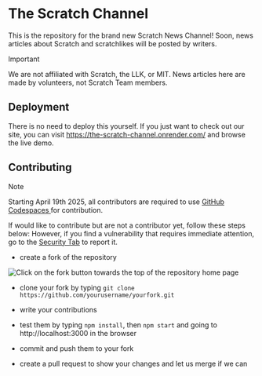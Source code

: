 # The Scratch Channel

This is the repository for the brand new Scratch News Channel! Soon, news articles about Scratch and scratchlikes will be posted by writers.


> [!IMPORTANT]
> We are not affiliated with Scratch, the LLK, or MIT. News articles here are made by volunteers, not Scratch Team members.

## Deployment

There is no need to deploy this yourself. If you just want to check out our site, you can visit <https://the-scratch-channel.onrender.com/> and browse the live demo.

## Contributing

> [!NOTE]
> Starting April 19th 2025, all contributors are required to use [GitHub Codespaces
](https://ominous-enigma-x46r4q6g7qqh6prw.github.dev/) for contribution.

If would like to contribute but are not a contributor yet, follow these steps below:
However, if you find a vulnerability that requires immediate attention, go to the [Security Tab](https://github.com/The-Scratch-Channel/the-scratch-channel.github.io/security) to report it.
- create a fork of the repository

![Click on the fork button towards the top of the repository home page](https://u.cubeupload.com/SmartCat3/Screenshot2025041818.png)

- clone your fork by typing `git clone https://github.com/yourusername/yourfork.git`

- write your contributions
- test them by typing `npm install`, then `npm start` and going to http://localhost:3000 in the browser
- commit and push them to your fork
- create a pull request to show your changes and let us merge if we can
